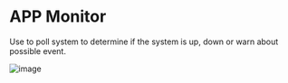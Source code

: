 # APP Monitor

Use to poll system to determine if the system is up, down or warn about possible event.

![image](https://user-images.githubusercontent.com/12062380/234527567-dc33d773-8cc1-467f-b107-51f3045875be.png)

